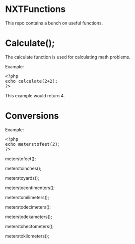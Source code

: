 NXTFunctions
============

This repo contains a bunch on useful functions.

Calculate();
===

The calculate function is used for calculating math problems.

Example:

<pre>
&#60;?php
echo calculate(2+2);
?&#62;
</pre>

This example would return 4.

Conversions
===

Example:

<pre>
&#60;?php
echo meterstofeet(2);
?&#62;
</pre>

meterstofeet();

meterstoinches();

meterstoyards();

meterstocentimenters();

meterstomilimeters();

meterstodecimeters();

meterstodekameters();

meterstohectometers();

meterstokilometers();
